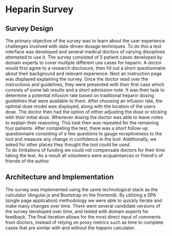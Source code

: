 # Heparin Survey

<!--
After the introductory chapter, it seems fairly common to 
include a chapter that reviews the literature and 
introduces methodology used throughout the thesis.
-->

## Survey Design

The primary objective of the survey was to learn about the user experience challenges involved with data-driven dosage techniques. To do this a test interface was developed and several medical doctors of varying disciplines attempted to use it. The survey consisted of 5 patient cases developed by domain experts to cover multiple different use cases for heparin. A doctor would first agree to a research disclosure, then fill out a short questionnaire about their background and relevant experience. Next an instruction page was displayed explaining the survey. Once the doctor read over the instructions and guidelines, they were presented with their first case which consists of some lab results and a short admission note. It was their task to determine a potential infusion rate based on traditional heparin dosing guidelines that were available to them. After choosing an infusion rate, the optimal dose model was displayed, along with the location of the users dose. The doctor then had the option of either adjusting the dose or sticking with their initial dose. Whenever dosing the doctor was able to leave notes to explain their reasoning. This task then was repeated for the remaining four patients. After completing the test, there was a short follow-up questionnaire consisting of a few questions to gauge receptiveness to the tool and measure any change in confidence in the tool. Additionally, we asked for other places they thought the tool could be used.  
To do limitations of funding we could not compensate doctors for their time taking the test. As a result all volunteers were acquaintances or friend's of friends of the author.

<!-- Additionally, we wanted to learn about any advantages and disadvantages the technique brings to doctors. To do thi -->
<!-- what the goals of the survey were. - what did we want to learn? hypothesis      -->
<!-- how the survey was conducted.  -->
<!-- how we decided what information to ask about.  -->
<!-- what information that was logged.   -->

## Architecture and Implementation

The survey was implemented using the same technological stack as the calculator (Angular.js and Bootstrap on the frontend). By utilizing a SPA (single page application) methodology we were able to quickly iterate and make many changes over time. There were several candidate versions of the survey developed over time, and tested with domain experts for feedback. The final iteration allows for the most direct input of comments from doctors, instead of relying on proxy metrics such as time to complete cases that are similar with and without the heparin calculator. 

<!-- talk about the stack, tools used etc. how it was implemented. user experience.   -->
<!-- blank lines at end -necessary for template -->

